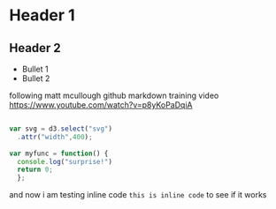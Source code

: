 # Header 1

## Header 2

* Bullet 1
* Bullet 2

following matt mcullough github markdown training video https://www.youtube.com/watch?v=p8yKoPaDqiA
```javascript

var svg = d3.select("svg")
  .attr("width",400);
  
var myfunc = function() {
  console.log("surprise!")
  return 0;
  };
```

and now i am testing inline code ```this is inline code``` to see if it works
